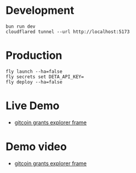 # Development

```
bun run dev
cloudflared tunnel --url http://localhost:5173
```

# Production

```
fly launch --ha=false
fly secrets set DETA_API_KEY=
fly deploy --ha=false

```

# Live Demo

- [gitcoin grants explorer frame](https://warpcast.com/koisose.eth/0xe7dafd0f)

# Demo video

- [gitcoin grants explorer frame](https://www.youtube.com/watch?v=ZMGjXqQd5tE)